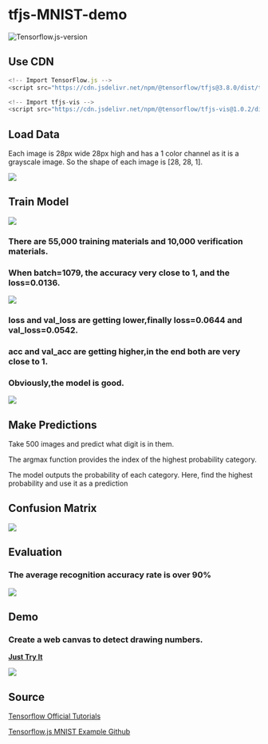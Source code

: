 # tfjs-MNIST-demo

![Tensorflow.js-version](https://img.shields.io/badge/Tensorflow.js-3.8.0-green.svg)

## Use CDN 
```javascript
<!-- Import TensorFlow.js -->
<script src="https://cdn.jsdelivr.net/npm/@tensorflow/tfjs@3.8.0/dist/tf.min.js"></script>

<!-- Import tfjs-vis -->
<script src="https://cdn.jsdelivr.net/npm/@tensorflow/tfjs-vis@1.0.2/dist/tfjs-vis.umd.min.js"></script>
```

## Load Data
Each image is 28px wide 28px high and has a 1 color channel as it is a grayscale image. So the shape of each image is [28, 28, 1].

<img src="images/Input_Data_Examples.png">


## Train Model
<img src="images/Model_Architecture.png">

### There are 55,000 training materials and 10,000 verification materials.
### When batch=1079, the accuracy very close to 1, and the loss=0.0136.
<img src="images/Model_Training_onBatchEnd.png">

### loss and val_loss are getting lower,finally loss=0.0644 and val_loss=0.0542.
### acc and val_acc  are getting higher,in the end both are very close to 1.
### Obviously,the model is good.
<img src="images/Model_Training_onEpochEnd.png">

## Make Predictions
Take 500 images and predict what digit is in them.

The argmax function provides the index of the highest probability category. 

The model outputs the probability of each category. Here, find the highest probability and use it as a prediction

## Confusion Matrix
<img src="images/Confusion Matrix.png">

## Evaluation
### The average recognition accuracy rate is over __90%__
<img src="images/Accuracy.png">

## Demo

### Create a web canvas to detect drawing numbers.
[__Just Try It__](https://Hsu-hui.github.io/tfjs-MNIST-demo/index.html)

<img src="images/TensorFlow.js_MNIST_Demo.gif">

## Source

[Tensorflow Official Tutorials](https://www.tensorflow.org/js/tutorials/training/handwritten_digit_cnn)

[Tensorflow.js MNIST Example Github](https://github.com/tensorflow/tfjs-examples/tree/master/mnist)